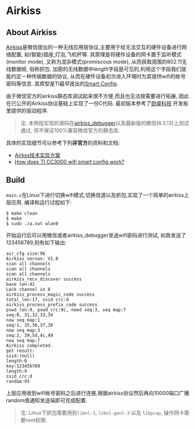 # Airkiss


## About Airkiss

[Airkiss][airkiss]是微信提出的一种无线应用层协议,主要用于给无法交互的硬件设备进行网络配置,
如(智能)插座,灯泡,飞机杯等. 其原理是将硬件设备的网卡置于监听模式(monitor mode),
又称为混杂模式(promiscous mode), 从而获取周围的802.11无线数据帧, 俗称抓包. 
加密的无线数据中length字段是可见的,利用这个字段我们就能约定一种传输数据的协议,
从而在硬件设备初次进入环境时为其提供wifi的帐号密码等信息.
其原型是TI最早提出的[Smart Config][smartcfg].

由于微信官方的airkiss静态库调试起来很不方便,而且也无法按需要进行拓展,
因此在已公开的Airkiss协议基础上实现了一份C代码. 最初版本参考了[勋睿科技][xrf]
开发板里提供的驱动程序.

> 注:
> 本例程实现的源码在[airkiss\_debugger][akdbg]以及最新版的微信(6.3.13)上测试通过, 但不保证100%兼容微信官方的静态库.

具体的实现细节可以参考下列**非官方**的资料和文档:

- [Airkss技术实现方案][airkiss_doc]
- [How does TI CC3000 wifi smart config work?][smartcfg_doc]

## Build

`main.c`在Linux下进行切换wifi模式,切换信道以及抓包,实现了一个简单的airkiss上层应用.
编译和运行过程如下:

    $ make clean
    $ make
    $ sudo ./a.out wlan0

开始运行后可以用微信或者airkiss\_debugger发送wifi密码进行测试, 如我发送了123456789,则有如下输出:

```
air_cfg size:96
Airkiss verson: V1.0
scan all channels
scan all channels
scan all channels
airkiss_recv_discover success
base len:42
Lock channel in 8
airkiss_process_magic_code success
total_len:17, ssid crc:d
airkiss_process_prefix_code success
pswd_len:9, pswd_crc:9c, need seq:3, seq map:7
seq:0, 31,32,33,34
now seq map:1
seq:1, 35,36,37,38
now seq map:3
seq:2, 39,5d,4c,49
now seq map:7
Airkiss completed.
get result:
ssid:(null)
length:0
key:123456789
length:9
ssid_crc:d
random:93
```

上层应用收到wifi帐号密码之后进行连接,根据airkiss协议然后再向10000端口广播random值通知发送端即可完成配置.

> 注: 
> Linux下抓包需要用到`libnl-3`, `libnl-genl-3` 以及 `libpcap`, 操作网卡需要root权限.

[xrf]: http://www.xrf.net.cn
[akdbg]: http://iot.weixin.qq.com/wiki/doc/wifi/AirKissDebugger.apk
[airkiss]:http://iot.weixin.qq.com/wiki/doc/wifi/AirKissDoc.pdf
[smartcfg]:http://processors.wiki.ti.com/index.php/CC3000_Smart_Config
[airkiss_doc]:http://wenku.baidu.com/view/a5d51c18561252d380eb6eab.html
[smartcfg_doc]:http://electronics.stackexchange.com/questions/61704/how-does-ti-cc3000-wifi-smart-config-work

